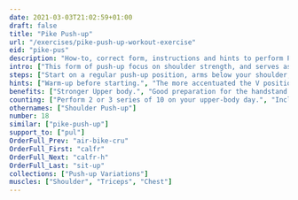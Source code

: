 ```yaml
---
date: 2021-03-03T21:02:59+01:00
draft: false
title: "Pike Push-up"
url: "/exercises/pike-push-up-workout-exercise"
eid: "pike-pus"
description: "How-to, correct form, instructions and hints to perform Pike Push-up. Similar exercises and video demo"
intro: ["This form of push-up focus on shoulder strength, and serves as hand-stand preparation. Both Elbows and shoulder are highly involved in this exercise, and upper back engaged.."]
steps: ["Start on a regular push-up position, arms below your shoulder, legs and arms straight.", "Walk a little with your feet, bringing them closer to your hands. Pull your hips up, making a V-shape. This is the start position.", "Bend your elbows away from your body, allowing the head to nearly touch the ground in between your hands.", "Inhale while going down.", "Straighten your elbows and arms again, returning to the original V-shape we started with.", "Exhale while going up."]
hints: ["Warm-up before starting.", "The more accentuated the V position, harder the exercise. Keep core and glutes engaged."]
benefits: ["Stronger Upper body.", "Good preparation for the handstand and pull-up."]
counting: ["Perform 2 or 3 series of 10 on your upper-body day.", "Include in your series of daily push-up to ensure regularity.", "Count repetitions in a long period, say month or trimester."]
othernames: ["Shoulder Push-up"]
number: 18
similar: ["pike-push-up"]
support_to: ["pul"]
OrderFull_Prev: "air-bike-cru"
OrderFull_First: "calfr"
OrderFull_Next: "calfr-h"
OrderFull_Last: "sit-up"
collections: ["Push-up Variations"]
muscles: ["Shoulder", "Triceps", "Chest"]
---
```

